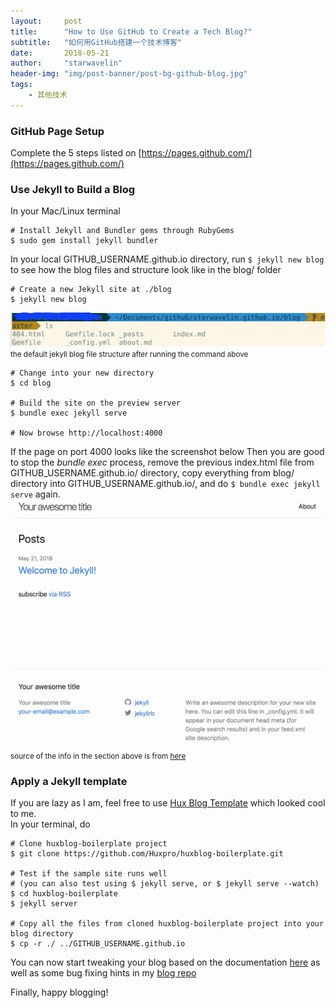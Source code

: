 ```yaml
---
layout:     post
title:      "How to Use GitHub to Create a Tech Blog?"
subtitle:   "如何用GitHub搭建一个技术博客"
date:       2018-05-21
author:     "starwavelin"
header-img: "img/post-banner/post-bg-github-blog.jpg"
tags:
    - 其他技术
---
```


### GitHub Page Setup
Complete the 5 steps listed on [https://pages.github.com/](https://pages.github.com/)

### Use Jekyll to Build a Blog
In your Mac/Linux terminal
```
# Install Jekyll and Bundler gems through RubyGems
$ sudo gem install jekyll bundler
```
In your local GITHUB_USERNAME.github.io directory, run ```$ jekyll new blog``` to see how the blog files and structure look like in the blog/ folder
```
# Create a new Jekyll site at ./blog
$ jekyll new blog
```
![blog-structure](/img/in-post/180521-use-github-to/blogStructure.png)
<small class="img-hint">the default jekyll blog file structure after running the command above</small>
```
# Change into your new directory
$ cd blog

# Build the site on the preview server
$ bundle exec jekyll serve

# Now browse http://localhost:4000
```
If the page on port 4000 looks like the screenshot below
Then you are good to stop the *bundle exec* process, remove the previous index.html file from GITHUB_USERNAME.github.io/ directory, copy everything from blog/ directory into GITHUB_USERNAME.github.io/, and do ```$ bundle exec jekyll serve``` again.
![default-jekyll-blog](/img/in-post/180521-use-github-to/defaultJekyllBlog.png)
<small class="img-hint">source of the info in the section above is from [here](https://jekyllrb.com/docs/quickstart/)
</small>

### Apply a Jekyll template
If you are lazy as I am, feel free to use [Hux Blog Template](https://huangxuan.me/huxblog-boilerplate/) which looked cool to me.  
In your terminal, do
```
# Clone huxblog-boilerplate project
$ git clone https://github.com/Huxpro/huxblog-boilerplate.git

# Test if the sample site runs well  
# (you can also test using $ jekyll serve, or $ jekyll serve --watch)
$ cd huxblog-boilerplate
$ jekyll server

# Copy all the files from cloned huxblog-boilerplate project into your blog directory
$ cp -r ./ ../GITHUB_USERNAME.github.io
```
You can now start tweaking your blog based on the documentation [here](https://github.com/Huxpro/huxpro.github.io#document) as well as some bug fixing hints in my [blog repo](https://github.com/starwavelin/starwavelin.github.io)

Finally, happy blogging!
